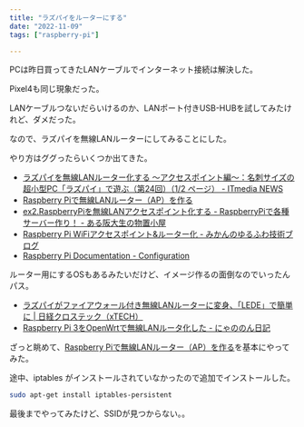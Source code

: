 ```yaml
---
title: "ラズパイをルーターにする"
date: "2022-11-09"
tags: ["raspberry-pi"]

---
```


PCは昨日買ってきたLANケーブルでインターネット接続は解決した。

Pixel4も同じ現象だった。

LANケーブルつないだらいけるのか、LANポート付きUSB-HUBを試してみたけれど、ダメだった。

なので、ラズパイを無線LANルーターにしてみることにした。

やり方はググったらいくつか出てきた。

- [ラズパイを無線LANルーター化する ～アクセスポイント編～：名刺サイズの超小型PC「ラズパイ」で遊ぶ（第24回）（1/2 ページ） - ITmedia NEWS](https://www.itmedia.co.jp/news/articles/2008/14/news042.html)
- [Raspberry Piで無線LANルーター（AP）を作る](https://it-syoya-engineer.com/raspberry-pi-router/)
- [ex2.RaspberryPiを無線LANアクセスポイント化する - RaspberryPiで各種サーバー作り！ - ある阪大生の物置小屋](https://kassyjp.ninja-web.net/ras/jessie/bridge.htm)
- [Raspberry Pi WiFiアクセスポイント&ルーター化 - みかんのゆるふわ技術ブログ](https://www.mikan-tech.net/entry/raspi-ap-sta-router)
- [Raspberry Pi Documentation - Configuration](https://www.raspberrypi.com/documentation/computers/configuration.html#setting-up-a-routed-wireless-access-point)

ルーター用にするOSもあるみたいだけど、イメージ作るの面倒なのでいったんパス。

- [ラズパイがファイアウォール付き無線LANルーターに変身、「LEDE」で簡単に | 日経クロステック（xTECH）](https://xtech.nikkei.com/it/atcl/column/17/041900152/091400022/)
- [Raspberry Pi 3をOpenWrtで無線LANルータ化した - にゃののん日記](https://nyanonon.hatenablog.com/entry/20190531/1559313000)


ざっと眺めて、[Raspberry Piで無線LANルーター（AP）を作る](https://it-syoya-engineer.com/raspberry-pi-router/)を基本にやってみた。

途中、iptables がインストールされていなかったので追加でインストールした。
```sh
sudo apt-get install iptables-persistent
```

最後までやってみたけど、SSIDが見つからない。。

